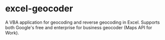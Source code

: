 # excel-geocoder
A VBA application for geocoding and reverse geocoding in Excel. Supports both Google's free and enterprise for business geocoder (Maps API for Work).
